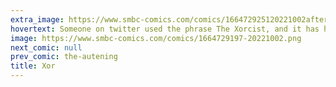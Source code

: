 ```yaml
---
extra_image: https://www.smbc-comics.com/comics/166472925120221002after.png
hovertext: Someone on twitter used the phrase The Xorcist, and it has haunted me ever since.
image: https://www.smbc-comics.com/comics/1664729197-20221002.png
next_comic: null
prev_comic: the-autening
title: Xor
---
```


